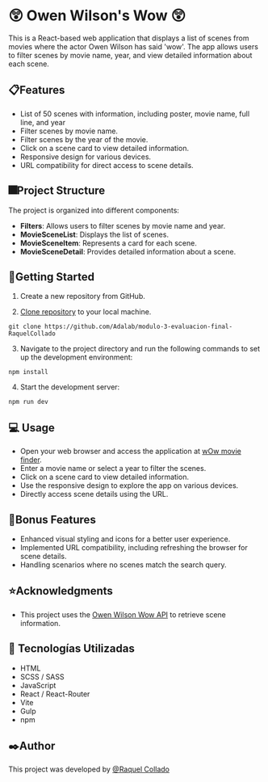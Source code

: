 # 😲 Owen Wilson's Wow 😲

This is a React-based web application that displays a list of scenes from movies where the actor Owen Wilson has said 'wow'. The app allows users to filter scenes by movie name, year, and view detailed information about each scene.

## 📋Features

- List of 50 scenes with information, including poster, movie name, full line, and year
- Filter scenes by movie name.
- Filter scenes by the year of the movie.
- Click on a scene card to view detailed information.
- Responsive design for various devices.
- URL compatibility for direct access to scene details.

## 🎆Project Structure

The project is organized into different components:

- **Filters**: Allows users to filter scenes by movie name and year.
- **MovieSceneList**: Displays the list of scenes.
- **MovieSceneItem**: Represents a card for each scene.
- **MovieSceneDetail**: Provides detailed information about a scene.

## 🚀Getting Started
1. Create a new repository from GitHub.

2. [Clone repository](https://github.com/Adalab/modulo-3-evaluacion-final-RaquelCollado) to your local machine.
```
git clone https://github.com/Adalab/modulo-3-evaluacion-final-RaquelCollado
```
3.  Navigate to the project directory and run the following commands to set up the development environment:
```
npm install
```
4. Start the development server:
```
npm run dev
```
## 💻 Usage
- Open your web browser and access the application at [wOw movie finder](http://beta.adalab.es/modulo-3-evaluacion-final-RaquelCollado/).
- Enter a movie name or select a year to filter the scenes.
- Click on a scene card to view detailed information.
- Use the responsive design to explore the app on various devices.
- Directly access scene details using the URL.

## 📍Bonus Features

- Enhanced visual styling and icons for a better user experience.
- Implemented URL compatibility, including refreshing the browser for scene details.
- Handling scenarios where no scenes match the search query.

## ⭐Acknowledgments

- This project uses the [Owen Wilson Wow API](https://owen-wilson-wow-api.onrender.com/) to retrieve scene information.
## 📌 Tecnologías Utilizadas
- HTML
- SCSS / SASS
- JavaScript
- React / React-Router
- Vite
- Gulp
- npm

## ✒️Author

 This project was developed by 
[@Raquel Collado](https://github.com/RaquelCollado)
